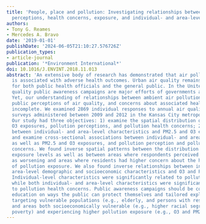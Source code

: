 ```yaml
---
title: 'People, place and pollution: Investigating relationships between air quality
  perceptions, health concerns, exposure, and individual- and area-level characteristics'
authors:
- Tony G. Reames
- Mercedes A. Bravo
date: '2019-01-01'
publishDate: '2024-06-05T21:10:27.576726Z'
publication_types:
- article-journal
publication: '*Environment International*'
doi: 10.1016/J.ENVINT.2018.11.013
abstract: 'An extensive body of research has demonstrated that air pollution exposure
  is associated with adverse health outcomes. Urban air quality remains a major concern
  for both public health officials and the general public. In the United States, air
  quality public awareness campaigns are major efforts of governments at every level.
  Yet, our understanding of relationships between ambient air pollution exposure,
  public perceptions of air quality, and concerns about associated health risks is
  incomplete. We examined 2869 individual responses to annual air quality public awareness
  surveys administered between 2009 and 2012 in the Kansas City metropolitan area.
  Our study had three objectives: 1) examine the spatial distribution of PM2.5 and
  O3 exposures, pollution perceptions, and pollution health concerns; 2) explore relationships
  between individual- and area-level characteristics and PM2.5 and O3 exposure; 3)
  and examine cross-sectional associations between individual- and area-level characteristics,
  as well as PM2.5 and O3 exposures, and pollution perception and pollution health
  concerns. We found inverse spatial patterns between the distribution of O3 and PM2.5
  exposure levels as well as between areas where respondents perceived air pollution
  as worsening and areas where residents had higher concern about the health effects
  of pollution exposure. We also found inverse relationships between individual- and
  area-level demographic and socioeconomic characteristics and O3 and PM2.5 exposure.
  Individual-level characteristics were significantly related to pollution perceptions,
  while both individual- and area-level characteristics were significantly related
  to pollution health concerns. Public awareness campaigns should be combined with
  education on ways the public can protect themselves and tailored explicitly for
  targeting vulnerable populations (e.g., elderly, and persons with respiratory problems)
  and areas both socioeconomically vulnerable (e.g., higher racial segregation and
  poverty) and experiencing higher pollution exposure (e.g., O3 and PM2.5).'
---
```

